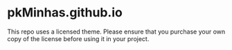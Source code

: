 # pkMinhas.github.io
This repo uses a licensed theme. Please ensure that you purchase your own copy of the license before using it in your project.
